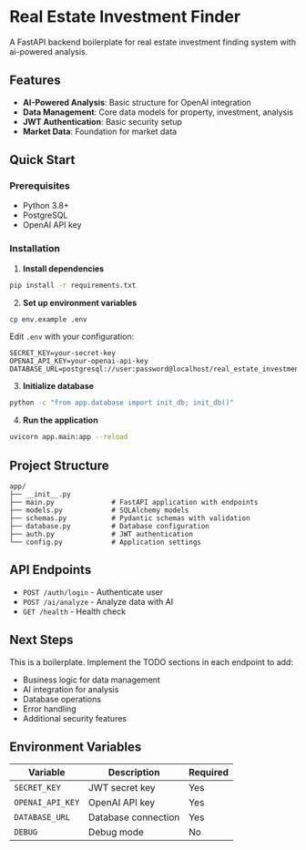 # Real Estate Investment Finder

A FastAPI backend boilerplate for real estate investment finding system with ai-powered analysis.

## Features

- **AI-Powered Analysis**: Basic structure for OpenAI integration
- **Data Management**: Core data models for property, investment, analysis
- **JWT Authentication**: Basic security setup
- **Market Data**: Foundation for market data

## Quick Start

### Prerequisites

- Python 3.8+
- PostgreSQL
- OpenAI API key

### Installation

1. **Install dependencies**
```bash
pip install -r requirements.txt
```

2. **Set up environment variables**
```bash
cp env.example .env
```

Edit `.env` with your configuration:
```env
SECRET_KEY=your-secret-key
OPENAI_API_KEY=your-openai-api-key
DATABASE_URL=postgresql://user:password@localhost/real_estate_investment_finder_db
```

3. **Initialize database**
```bash
python -c "from app.database import init_db; init_db()"
```

4. **Run the application**
```bash
uvicorn app.main:app --reload
```

## Project Structure

```
app/
├── __init__.py
├── main.py              # FastAPI application with endpoints
├── models.py            # SQLAlchemy models
├── schemas.py           # Pydantic schemas with validation
├── database.py          # Database configuration
├── auth.py              # JWT authentication
└── config.py            # Application settings
```

## API Endpoints

- `POST /auth/login` - Authenticate user
- `POST /ai/analyze` - Analyze data with AI
- `GET /health` - Health check

## Next Steps

This is a boilerplate. Implement the TODO sections in each endpoint to add:

- Business logic for data management
- AI integration for analysis
- Database operations
- Error handling
- Additional security features

## Environment Variables

| Variable | Description | Required |
|----------|-------------|----------|
| `SECRET_KEY` | JWT secret key | Yes |
| `OPENAI_API_KEY` | OpenAI API key | Yes |
| `DATABASE_URL` | Database connection | Yes |
| `DEBUG` | Debug mode | No |
